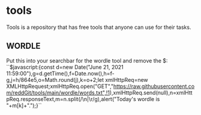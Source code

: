 # tools

Tools is a repository that has free tools that anyone can use for their tasks.

## WORDLE
Put this into your searchbar for the wordle tool and remove the $:
``$javascript:{const d=new Date("June 21, 2021 11:59:00"),g=d.getTime(),f=Date.now(),h=f-g,j=h/864e5,o=Math.round(j),k=o+2;let xmlHttpReq=new XMLHttpRequest;xmlHttpReq.open("GET","https://raw.githubusercontent.com/reddGit/tools/main/wordle/words.txt",!1),xmlHttpReq.send(null),n=xmlHttpReq.responseText,m=n.split(/\n|\r/g),alert("Today's wordle is "+m[k]+".");}``
